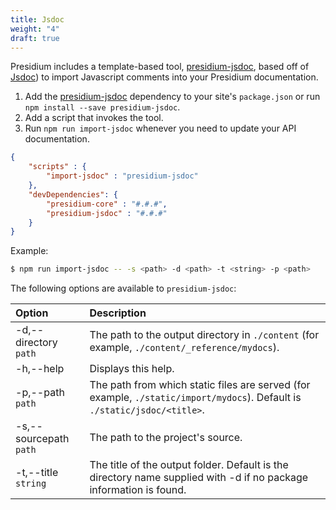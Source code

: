 ```yaml
---
title: Jsdoc
weight: "4"
draft: true
---
```


Presidium includes a template-based tool, [presidium-jsdoc](https://www.npmjs.com/package/presidium-jsdoc), based off of [Jsdoc](http://usejsdoc.org/)) to import Javascript comments into your Presidium documentation.

1. Add the [presidium-jsdoc](https://www.npmjs.com/package/presidium-jsdoc) dependency to your site's `package.json` or run `npm install --save presidium-jsdoc`.
1. Add a script that invokes the tool.
1. Run `npm run import-jsdoc` whenever you need to update your API documentation.

```json
{
    "scripts" : {
        "import-jsdoc" : "presidium-jsdoc"
    },
    "devDependencies": {
        "presidium-core" : "#.#.#",
        "presidium-jsdoc" : "#.#.#"
    }
}
```

Example:

```sh
$ npm run import-jsdoc -- -s <path> -d <path> -t <string> -p <path>
```

The following options are available to `presidium-jsdoc`:

| Option | Description
|:---|:---
| -d,--directory `path`                      | The path to the output directory in `./content` (for example, `./content/_reference/mydocs`).
| -h,--help                                  | Displays this help.
| -p,--path `path`                           | The path from which static files are served (for example, `./static/import/mydocs`). Default is `./static/jsdoc/<title>`.
| -s,--sourcepath `path`                     | The path to the project's source.
| -t,--title `string`                        | The title of the output folder. Default is the directory name supplied with -d if no package information is found.
